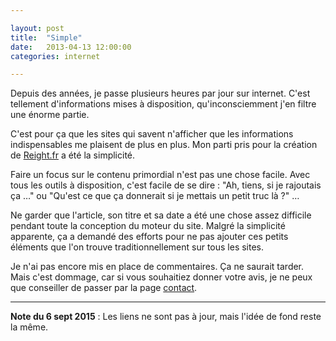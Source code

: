 ```yaml
---

layout: post
title:  "Simple"
date:   2013-04-13 12:00:00
categories: internet

---
```


Depuis des années, je passe plusieurs heures par jour sur internet. C'est tellement d'informations mises à disposition, qu'inconsciemment j'en filtre une énorme partie.

C'est pour ça que les sites qui savent n'afficher que les informations indispensables me plaisent de plus en plus. Mon parti pris pour la création de [Reight.fr](http://reight.fr) a été la simplicité. 

Faire un focus sur le contenu primordial n'est pas une chose facile. Avec tous les outils à disposition, c'est facile de se dire : "Ah, tiens, si je rajoutais ça …" ou "Qu'est ce que ça donnerait si je mettais un petit truc là ?" … 

Ne garder que l'article, son titre et sa date a été une chose assez difficile pendant toute la conception du moteur du site. Malgré la simplicité apparente, ça a demandé des efforts pour ne pas ajouter ces petits éléments que l'on trouve traditionnellement sur tous les sites.

Je n'ai pas encore mis en place de commentaires. Ça ne saurait tarder. Mais c'est dommage, car si vous souhaitiez donner votre avis, je ne peux que conseiller de passer par la page [contact](http://reight.fr/contact).

___

**Note du 6 sept 2015** : Les liens ne sont pas à jour, mais l'idée de fond reste la même.